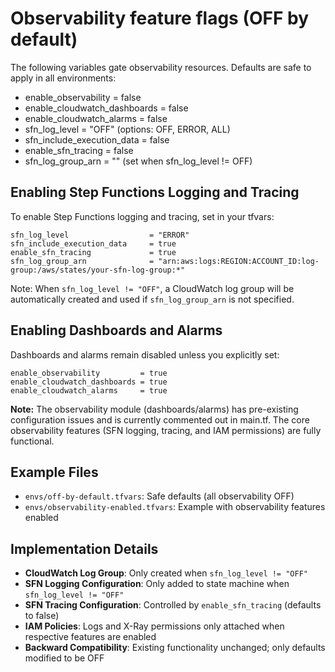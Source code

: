 # Observability feature flags (OFF by default)

The following variables gate observability resources. Defaults are safe to apply in all environments:

- enable_observability = false
- enable_cloudwatch_dashboards = false
- enable_cloudwatch_alarms = false
- sfn_log_level = "OFF" (options: OFF, ERROR, ALL)
- sfn_include_execution_data = false
- enable_sfn_tracing = false
- sfn_log_group_arn = "" (set when sfn_log_level != OFF)

## Enabling Step Functions Logging and Tracing

To enable Step Functions logging and tracing, set in your tfvars:

```hcl
sfn_log_level                  = "ERROR"
sfn_include_execution_data     = true
enable_sfn_tracing             = true
sfn_log_group_arn              = "arn:aws:logs:REGION:ACCOUNT_ID:log-group:/aws/states/your-sfn-log-group:*"
```

Note: When `sfn_log_level != "OFF"`, a CloudWatch log group will be automatically created and used if `sfn_log_group_arn` is not specified.

## Enabling Dashboards and Alarms

Dashboards and alarms remain disabled unless you explicitly set:

```hcl
enable_observability         = true
enable_cloudwatch_dashboards = true
enable_cloudwatch_alarms     = true
```

**Note:** The observability module (dashboards/alarms) has pre-existing configuration issues and is currently commented out in main.tf. The core observability features (SFN logging, tracing, and IAM permissions) are fully functional.

## Example Files

- `envs/off-by-default.tfvars`: Safe defaults (all observability OFF)  
- `envs/observability-enabled.tfvars`: Example with observability features enabled

## Implementation Details

- **CloudWatch Log Group**: Only created when `sfn_log_level != "OFF"`
- **SFN Logging Configuration**: Only added to state machine when `sfn_log_level != "OFF"`
- **SFN Tracing Configuration**: Controlled by `enable_sfn_tracing` (defaults to false)
- **IAM Policies**: Logs and X-Ray permissions only attached when respective features are enabled
- **Backward Compatibility**: Existing functionality unchanged; only defaults modified to be OFF